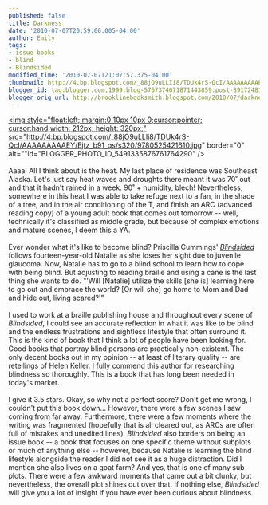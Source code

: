 ```yaml
---
published: false
title: Darkness
date: '2010-07-07T20:59:00.005-04:00'
author: Emily
tags:
- issue books
- blind
- Blindsided
modified_time: '2010-07-07T21:07:57.375-04:00'
thumbnail: http://4.bp.blogspot.com/_88jO9uLLIi8/TDUk4rS-QcI/AAAAAAAAAEY/Ejtz_b91_qs/s72-c/9780525421610.jpg
blogger_id: tag:blogger.com,1999:blog-5767374071871443859.post-8917248150772025430
blogger_orig_url: http://brooklinebooksmith.blogspot.com/2010/07/darkness.html
---
```


<a onblur="try {parent.deselectBloggerImageGracefully();} catch(e) {}" href="http://4.bp.blogspot.com/_88jO9uLLIi8/TDUk4rS-QcI/AAAAAAAAAEY/Ejtz_b91_qs/s1600/9780525421610.jpg"><img style="float:left; margin:0 10px 10px 0;cursor:pointer; cursor:hand;width: 212px; height: 320px;" src="http://4.bp.blogspot.com/_88jO9uLLIi8/TDUk4rS-QcI/AAAAAAAAAEY/Ejtz_b91_qs/s320/9780525421610.jpg" border="0" alt=""id="BLOGGER_PHOTO_ID_5491335876761764290" /></a><br /><br />Aaaa!  All I think about is the heat.  My last place of residence was Southeast Alaska.  Let's just say heat waves and droughts there meant it was 70˚ out and that it hadn't rained in a week.   90˚ + humidity, blech!  Nevertheless, somewhere in this heat I was able to take refuge next to a fan, in the shade of a tree, and in the air conditioning of the T, and finish an ARC (advanced reading copy) of a young adult book that comes out tomorrow -- well, technically it's classified as middle grade, but because of complex emotions and mature scenes, I deem this a YA.<br /><br />Ever wonder what it's like to become blind?  Priscilla Cummings' <a href="http://www.brooklinebooksmith-shop.com/book/9780525421610"><span style="font-style: italic;">Blindsided</span></a> follows fourteen-year-old Natalie as she loses her sight due to juvenile glaucoma.  Now, Natalie has to go to a blind school to learn how to cope with being blind.  But adjusting to reading braille and using a cane is the last thing she wants to do.  "'Will [Natalie] utilize the skills [she is] learning here to go out and embrace the world? [Or will she] go home to Mom and Dad and hide out, living scared?'"<br /><br />I used to work at a braille publishing house and throughout every scene of <span style="font-style: italic;">Blindsided</span>, I could see an accurate reflection in what it was like to be blind and the endless frustrations and sightless lifestyle that often surround it.  This is the kind of book that I think a lot of people have been looking for.  Good books that portray blind persons are practically non-existent.  The only decent books out in my opinion -- at least of literary quality --  are retellings of Helen Keller.  I fully commend this author for researching blindness so thoroughly.  This is a book that has long been needed in today's market.<br /><br />I give it 3.5 stars.  Okay, so why not a perfect score?  Don't get me wrong, I couldn't put this book down...  However, there were a few scenes I saw coming from far away.  Furthermore, there were a few moments where the writing was fragmented (hopefully that is all cleared out, as ARCs are often full of mistakes and unedited lines).  <span style="font-style:italic;">Blindsided</span> also borders on being an issue book --  a book that focuses on one specific theme without subplots or much of anything else -- however, because Natalie is learning the blind lifestyle alongside the reader I did not see it as a huge distraction.  Did I mention she also lives on a goat farm?  And yes, that is one of many sub plots.  There were a few awkward moments that came out a bit clunky, but nevertheless, the overall plot shines out over that.  If nothing else, <span style="font-style: italic;">Blindsided</span> will give you a lot of insight if you have ever been curious about blindness.